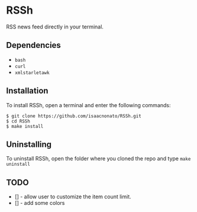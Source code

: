# RSSh
RSS news feed directly in your terminal.

## Dependencies
* `bash`
* `curl`
* `xmlstarletawk`

## Installation
To install RSSh, open a terminal and enter the following commands:

```
$ git clone https://github.com/isaacnonato/RSSh.git
$ cd RSSh
$ make install
```
## Uninstalling 

To uninstall RSSh, open the folder where you cloned the repo and type `make uninstall`

## TODO

* [] - allow user to customize the item count limit.
* [] - add some colors
